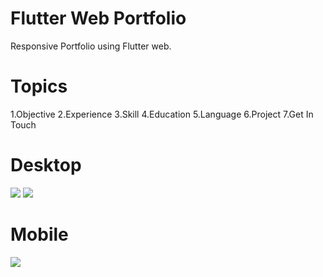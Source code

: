 # Flutter Web Portfolio

Responsive Portfolio using Flutter web.

# Topics
1.Objective
2.Experience
3.Skill
4.Education
5.Language
6.Project
7.Get In Touch

# Desktop
<img src="https://user-images.githubusercontent.com/39454969/103992757-75750d80-5149-11eb-9559-286a4191d33f.PNG"/>
<img src="https://user-images.githubusercontent.com/39454969/103993314-4317e000-514a-11eb-91f3-671438164726.gif"/>

# Mobile
<img src="https://github.com/GeekAbdelouahed/flutter-web-portfolio/raw/master/screenshots/mobile-screenshot.png"/>

